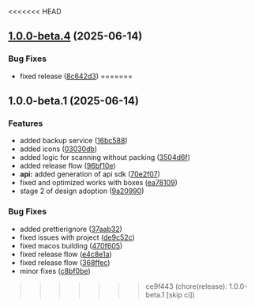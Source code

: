 <<<<<<< HEAD
## [1.0.0-beta.4](https://github.com/thevladbog/cider-code-app/compare/v1.0.0-beta.3...v1.0.0-beta.4) (2025-06-14)

### Bug Fixes

- fixed release ([8c642d3](https://github.com/thevladbog/cider-code-app/commit/8c642d35a8b2da89bac311aba4b563e68974a701))
=======
## 1.0.0-beta.1 (2025-06-14)


### Features

* added backup service ([16bc588](https://github.com/thevladbog/cider-code-app/commit/16bc58889608781c7970f3a80293a86a85d39308))
* added icons ([03030db](https://github.com/thevladbog/cider-code-app/commit/03030db5c00f465301501dd40af3f7668f3797ee))
* added logic for scanning without packing ([3504d6f](https://github.com/thevladbog/cider-code-app/commit/3504d6f0321deb1f41f7b718777b12820fb8a743))
* added release flow ([96bf10e](https://github.com/thevladbog/cider-code-app/commit/96bf10ebeb645ca9ce618d323c8c42afe5f7734f))
* **api:** added generation of api sdk ([70e2f07](https://github.com/thevladbog/cider-code-app/commit/70e2f0750fd790ba996476f1937de855fcdcd405))
* fixed and optimized works with boxes ([ea78109](https://github.com/thevladbog/cider-code-app/commit/ea7810987a8778c68b9623840d5023dcb1fc2352))
* stage 2 of design adoption ([9a20990](https://github.com/thevladbog/cider-code-app/commit/9a209904ad36f8b0f88e84b19b9d15502ae73e00))


### Bug Fixes

* added prettierignore ([37aab32](https://github.com/thevladbog/cider-code-app/commit/37aab32e07fb80cd9a33be3d81ff30d97bc3f6ec))
* fixed issues with project ([de9c52c](https://github.com/thevladbog/cider-code-app/commit/de9c52cf1c8dc1c4fa51e36d061fac4557e043a6))
* fixed macos building ([470f605](https://github.com/thevladbog/cider-code-app/commit/470f60565133203c4e78cc8ae3ef7b970d2f9649))
* fixed release flow ([e4c8e1a](https://github.com/thevladbog/cider-code-app/commit/e4c8e1a557e3dadd9aa259ce5f47ab993f162578))
* fixed release flow ([368ffec](https://github.com/thevladbog/cider-code-app/commit/368ffec09d088e74d207f5657d1f2b103d318bea))
* minor fixes ([c8bf0be](https://github.com/thevladbog/cider-code-app/commit/c8bf0bec67ac93322b5d2a54f59b082f70d3b29f))
>>>>>>> ce9f443 (chore(release): 1.0.0-beta.1 [skip ci])
